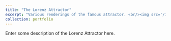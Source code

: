 ```yaml
---
title: "The Lorenz Attractor"
excerpt: "Various renderings of the famous attractor. <br/><img src='/images/500x300.png'>"
collection: portfolio
---
```


Enter some description of the Lorenz Attractor here.
